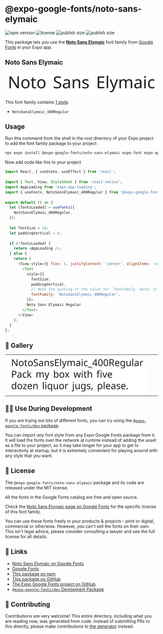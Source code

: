 # @expo-google-fonts/noto-sans-elymaic

![npm version](https://flat.badgen.net/npm/v/@expo-google-fonts/noto-sans-elymaic)
![license](https://flat.badgen.net/github/license/expo/google-fonts)
![publish size](https://flat.badgen.net/packagephobia/install/@expo-google-fonts/noto-sans-elymaic)
![publish size](https://flat.badgen.net/packagephobia/publish/@expo-google-fonts/noto-sans-elymaic)

This package lets you use the [**Noto Sans Elymaic**](https://fonts.google.com/specimen/Noto+Sans+Elymaic) font family from [Google Fonts](https://fonts.google.com/) in your Expo app.

## Noto Sans Elymaic

![Noto Sans Elymaic](./font-family.png)

This font family contains [1 style](#-gallery).

- `NotoSansElymaic_400Regular`

## Usage

Run this command from the shell in the root directory of your Expo project to add the font family package to your project
```sh
npx expo install @expo-google-fonts/noto-sans-elymaic expo-font expo-app-loading
```

Now add code like this to your project
```js
import React, { useState, useEffect } from 'react';

import { Text, View, StyleSheet } from 'react-native';
import AppLoading from 'expo-app-loading';
import { useFonts, NotoSansElymaic_400Regular } from '@expo-google-fonts/noto-sans-elymaic';

export default () => {
  let [fontsLoaded] = useFonts({
    NotoSansElymaic_400Regular,
  });

  let fontSize = 24;
  let paddingVertical = 6;

  if (!fontsLoaded) {
    return <AppLoading />;
  } else {
    return (
      <View style={{ flex: 1, justifyContent: 'center', alignItems: 'center' }}>
        <Text
          style={{
            fontSize,
            paddingVertical,
            // Note the quoting of the value for `fontFamily` here; it expects a string!
            fontFamily: 'NotoSansElymaic_400Regular',
          }}>
          Noto Sans Elymaic Regular
        </Text>
      </View>
    );
  }
};

```

## 🔡 Gallery


||||
|-|-|-|
|![NotoSansElymaic_400Regular](./NotoSansElymaic_400Regular.ttf.png)||||


## 👩‍💻 Use During Development

If you are trying out lots of different fonts, you can try using the [`@expo-google-fonts/dev` package](https://github.com/expo/google-fonts/tree/master/font-packages/dev#readme).

You can import *any* font style from any Expo Google Fonts package from it. It will load the fonts
over the network at runtime instead of adding the asset as a file to your project, so it may take longer
for your app to get to interactivity at startup, but it is extremely convenient
for playing around with any style that you want.

## 📖 License

The `@expo-google-fonts/noto-sans-elymaic` package and its code are released under the MIT license.

All the fonts in the Google Fonts catalog are free and open source.

Check the [Noto Sans Elymaic page on Google Fonts](https://fonts.google.com/specimen/Noto+Sans+Elymaic) for the specific license of this font family.

You can use these fonts freely in your products & projects - print or digital, commercial or otherwise. However, you can't sell the fonts on their own. This isn't legal advice, please consider consulting a lawyer and see the full license for all details.

## 🔗 Links

- [Noto Sans Elymaic on Google Fonts](https://fonts.google.com/specimen/Noto+Sans+Elymaic)
- [Google Fonts](https://fonts.google.com/)
- [This package on npm](https://www.npmjs.com/package/@expo-google-fonts/noto-sans-elymaic)
- [This package on GitHub](https://github.com/expo/google-fonts/tree/master/font-packages/noto-sans-elymaic)
- [The Expo Google Fonts project on GitHub](https://github.com/expo/google-fonts)
- [`@expo-google-fonts/dev` Devlopment Package](https://github.com/expo/google-fonts/tree/master/font-packages/dev)

## 🤝 Contributing

Contributions are very welcome! This entire directory, including what you are reading now, was generated from code. Instead of submitting PRs to this directly, please make contributions to [the generator](https://github.com/expo/google-fonts/tree/master/packages/generator) instead.
